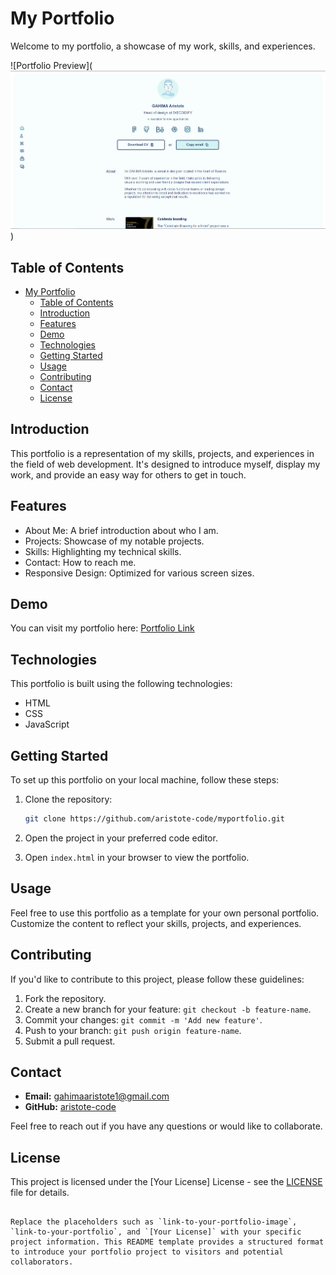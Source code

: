 # My Portfolio

Welcome to my portfolio, a showcase of my work, skills, and experiences.

![Portfolio Preview](![Alt text](image.png))

## Table of Contents

- [My Portfolio](#my-portfolio)
  - [Table of Contents](#table-of-contents)
  - [Introduction](#introduction)
  - [Features](#features)
  - [Demo](#demo)
  - [Technologies](#technologies)
  - [Getting Started](#getting-started)
  - [Usage](#usage)
  - [Contributing](#contributing)
  - [Contact](#contact)
  - [License](#license)

## Introduction

This portfolio is a representation of my skills, projects, and experiences in the field of web development. It's designed to introduce myself, display my work, and provide an easy way for others to get in touch.

## Features

- About Me: A brief introduction about who I am.
- Projects: Showcase of my notable projects.
- Skills: Highlighting my technical skills.
- Contact: How to reach me.
- Responsive Design: Optimized for various screen sizes.

## Demo

You can visit my portfolio here: [Portfolio Link](link-to-your-portfolio)

## Technologies

This portfolio is built using the following technologies:

- HTML
- CSS
- JavaScript

## Getting Started

To set up this portfolio on your local machine, follow these steps:

1. Clone the repository:

   ```bash
   git clone https://github.com/aristote-code/myportfolio.git
   ```

2. Open the project in your preferred code editor.

3. Open `index.html` in your browser to view the portfolio.

## Usage

Feel free to use this portfolio as a template for your own personal portfolio. Customize the content to reflect your skills, projects, and experiences.

## Contributing

If you'd like to contribute to this project, please follow these guidelines:

1. Fork the repository.
2. Create a new branch for your feature: `git checkout -b feature-name`.
3. Commit your changes: `git commit -m 'Add new feature'`.
4. Push to your branch: `git push origin feature-name`.
5. Submit a pull request.

## Contact

- **Email:** gahimaaristote1@gmail.com
- **GitHub:** [aristote-code](https://github.com/aristote-code)

Feel free to reach out if you have any questions or would like to collaborate.

## License

This project is licensed under the [Your License] License - see the [LICENSE](LICENSE) file for details.
```

Replace the placeholders such as `link-to-your-portfolio-image`, `link-to-your-portfolio`, and `[Your License]` with your specific project information. This README template provides a structured format to introduce your portfolio project to visitors and potential collaborators.